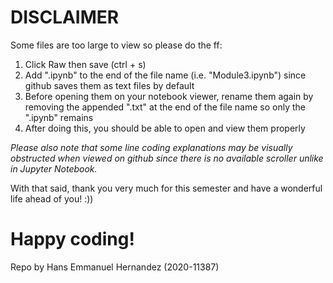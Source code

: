 # DISCLAIMER
Some files are too large to view so please do the ff:
1) Click Raw then save (ctrl + s) 
2) Add ".ipynb" to the end of the file name (i.e. "Module3.ipynb") since github saves them as text files by default
3) Before opening them on your notebook viewer, rename them again by removing the appended ".txt" at the end of the file name so only the ".ipynb" remains
4) After doing this, you should be able to open and view them properly 

*Please also note that some line coding explanations may be visually obstructed when viewed on github since there is no available scroller unlike in Jupyter Notebook.* 

With that said, thank you very much for this semester and have a wonderful life ahead of you! :))

# Happy coding!
Repo by Hans Emmanuel Hernandez (2020-11387)
